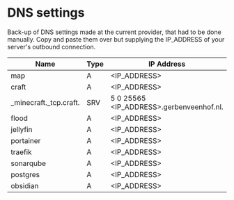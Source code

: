 # DNS settings

Back-up of DNS settings made at the current provider, that had to be done manually.
Copy and paste them over but supplying the IP_ADDRESS of your server's outbound connection.

| Name                   | Type | IP Address                               |
| ---------------------- | ---- | ---------------------------------------- |
| map                    | A    | <IP_ADDRESS>                             |
| craft                  | A    | <IP_ADDRESS>                             |
| _minecraft._tcp.craft. | SRV  | 5 0 25565 <IP_ADDRESS>.gerbenveenhof.nl. |
| flood                  | A    | <IP_ADDRESS>                             |
| jellyfin               | A    | <IP_ADDRESS>                             |
| portainer              | A    | <IP_ADDRESS>                             |
| traefik                | A    | <IP_ADDRESS>                             |
| sonarqube              | A    | <IP_ADDRESS>                             |
| postgres               | A    | <IP_ADDRESS>                             |
| obsidian               | A    | <IP_ADDRESS>                             |